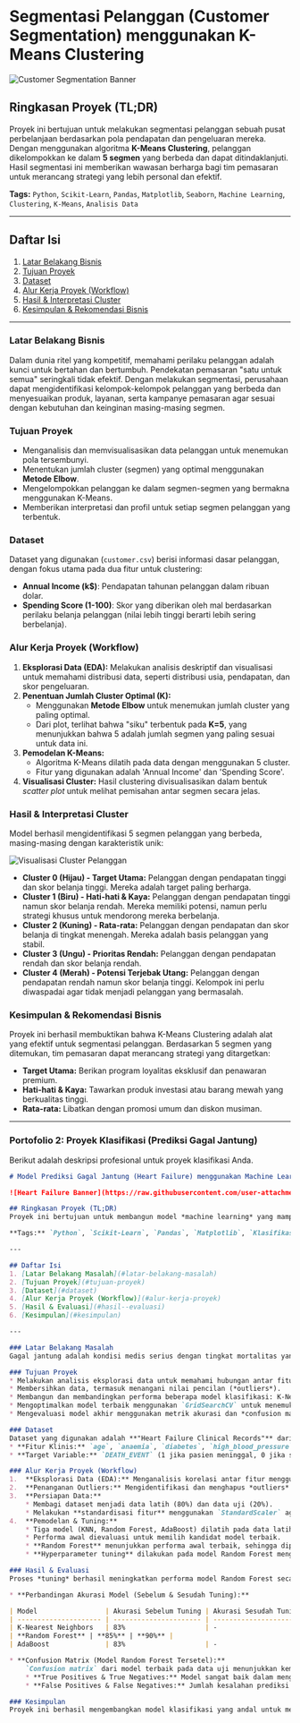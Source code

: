 # Segmentasi Pelanggan (Customer Segmentation) menggunakan K-Means Clustering

![Customer Segmentation Banner](https://raw.githubusercontent.com/user-attachments/assets/b343818e-01fd-4b08-be64-67252033c415)

## Ringkasan Proyek (TL;DR)
Proyek ini bertujuan untuk melakukan segmentasi pelanggan sebuah pusat perbelanjaan berdasarkan pola pendapatan dan pengeluaran mereka. Dengan menggunakan algoritma **K-Means Clustering**, pelanggan dikelompokkan ke dalam **5 segmen** yang berbeda dan dapat ditindaklanjuti. Hasil segmentasi ini memberikan wawasan berharga bagi tim pemasaran untuk merancang strategi yang lebih personal dan efektif.

**Tags:** `Python`, `Scikit-Learn`, `Pandas`, `Matplotlib`, `Seaborn`, `Machine Learning`, `Clustering`, `K-Means`, `Analisis Data`

---

## Daftar Isi
1. [Latar Belakang Bisnis](#latar-belakang-bisnis)
2. [Tujuan Proyek](#tujuan-proyek)
3. [Dataset](#dataset)
4. [Alur Kerja Proyek (Workflow)](#alur-kerja-proyek)
5. [Hasil & Interpretasi Cluster](#hasil--interpretasi-cluster)
6. [Kesimpulan & Rekomendasi Bisnis](#kesimpulan--rekomendasi-bisnis)

---

### Latar Belakang Bisnis
Dalam dunia ritel yang kompetitif, memahami perilaku pelanggan adalah kunci untuk bertahan dan bertumbuh. Pendekatan pemasaran "satu untuk semua" seringkali tidak efektif. Dengan melakukan segmentasi, perusahaan dapat mengidentifikasi kelompok-kelompok pelanggan yang berbeda dan menyesuaikan produk, layanan, serta kampanye pemasaran agar sesuai dengan kebutuhan dan keinginan masing-masing segmen.

### Tujuan Proyek
* Menganalisis dan memvisualisasikan data pelanggan untuk menemukan pola tersembunyi.
* Menentukan jumlah cluster (segmen) yang optimal menggunakan **Metode Elbow**.
* Mengelompokkan pelanggan ke dalam segmen-segmen yang bermakna menggunakan K-Means.
* Memberikan interpretasi dan profil untuk setiap segmen pelanggan yang terbentuk.

### Dataset
Dataset yang digunakan (`customer.csv`) berisi informasi dasar pelanggan, dengan fokus utama pada dua fitur untuk clustering:
* **Annual Income (k$)**: Pendapatan tahunan pelanggan dalam ribuan dolar.
* **Spending Score (1-100)**: Skor yang diberikan oleh mal berdasarkan perilaku belanja pelanggan (nilai lebih tinggi berarti lebih sering berbelanja).

### Alur Kerja Proyek (Workflow)
1.  **Eksplorasi Data (EDA):** Melakukan analisis deskriptif dan visualisasi untuk memahami distribusi data, seperti distribusi usia, pendapatan, dan skor pengeluaran.
2.  **Penentuan Jumlah Cluster Optimal (K):**
    * Menggunakan **Metode Elbow** untuk menemukan jumlah cluster yang paling optimal.
    * Dari plot, terlihat bahwa "siku" terbentuk pada **K=5**, yang menunjukkan bahwa 5 adalah jumlah segmen yang paling sesuai untuk data ini.
3.  **Pemodelan K-Means:**
    * Algoritma K-Means dilatih pada data dengan menggunakan 5 cluster.
    * Fitur yang digunakan adalah 'Annual Income' dan 'Spending Score'.
4.  **Visualisasi Cluster:** Hasil clustering divisualisasikan dalam bentuk *scatter plot* untuk melihat pemisahan antar segmen secara jelas.

### Hasil & Interpretasi Cluster
Model berhasil mengidentifikasi 5 segmen pelanggan yang berbeda, masing-masing dengan karakteristik unik:

![Visualisasi Cluster Pelanggan](https://raw.githubusercontent.com/user-attachments/assets/b624773c-a99f-4315-99d7-83d8009d18e4)

* **Cluster 0 (Hijau) - Target Utama:** Pelanggan dengan pendapatan tinggi dan skor belanja tinggi. Mereka adalah target paling berharga.
* **Cluster 1 (Biru) - Hati-hati & Kaya:** Pelanggan dengan pendapatan tinggi namun skor belanja rendah. Mereka memiliki potensi, namun perlu strategi khusus untuk mendorong mereka berbelanja.
* **Cluster 2 (Kuning) - Rata-rata:** Pelanggan dengan pendapatan dan skor belanja di tingkat menengah. Mereka adalah basis pelanggan yang stabil.
* **Cluster 3 (Ungu) - Prioritas Rendah:** Pelanggan dengan pendapatan rendah dan skor belanja rendah.
* **Cluster 4 (Merah) - Potensi Terjebak Utang:** Pelanggan dengan pendapatan rendah namun skor belanja tinggi. Kelompok ini perlu diwaspadai agar tidak menjadi pelanggan yang bermasalah.

### Kesimpulan & Rekomendasi Bisnis
Proyek ini berhasil membuktikan bahwa K-Means Clustering adalah alat yang efektif untuk segmentasi pelanggan. Berdasarkan 5 segmen yang ditemukan, tim pemasaran dapat merancang strategi yang ditargetkan:
* **Target Utama:** Berikan program loyalitas eksklusif dan penawaran premium.
* **Hati-hati & Kaya:** Tawarkan produk investasi atau barang mewah yang berkualitas tinggi.
* **Rata-rata:** Libatkan dengan promosi umum dan diskon musiman.

---

### Portofolio 2: Proyek Klasifikasi (Prediksi Gagal Jantung)

Berikut adalah deskripsi profesional untuk proyek klasifikasi Anda.

```markdown
# Model Prediksi Gagal Jantung (Heart Failure) menggunakan Machine Learning

![Heart Failure Banner](https://raw.githubusercontent.com/user-attachments/assets/406793c7-124b-4fd5-ae4e-862d7c504a55)

## Ringkasan Proyek (TL;DR)
Proyek ini bertujuan untuk membangun model *machine learning* yang mampu memprediksi kemungkinan kematian (`DEATH_EVENT`) pada pasien penderita gagal jantung berdasarkan data rekam medis klinis mereka. Proyek ini mencakup penanganan *outliers*, perbandingan beberapa algoritma klasifikasi, dan *hyperparameter tuning* menggunakan `GridSearchCV`. Model **Random Forest Classifier** yang telah dioptimalkan menjadi model terbaik dengan **akurasi mencapai 90%**.

**Tags:** `Python`, `Scikit-Learn`, `Pandas`, `Matplotlib`, `Klasifikasi`, `Machine Learning`, `Kesehatan`, `Analisis Prediktif`

---

## Daftar Isi
1. [Latar Belakang Masalah](#latar-belakang-masalah)
2. [Tujuan Proyek](#tujuan-proyek)
3. [Dataset](#dataset)
4. [Alur Kerja Proyek (Workflow)](#alur-kerja-proyek)
5. [Hasil & Evaluasi](#hasil--evaluasi)
6. [Kesimpulan](#kesimpulan)

---

### Latar Belakang Masalah
Gagal jantung adalah kondisi medis serius dengan tingkat mortalitas yang tinggi. Identifikasi dini pasien yang berisiko tinggi sangat penting untuk memberikan intervensi medis yang tepat waktu dan meningkatkan peluang bertahan hidup. Model prediktif berbasis *machine learning* dapat membantu para profesional medis dalam membuat keputusan klinis dengan menganalisis pola kompleks dari data rekam medis pasien.

### Tujuan Proyek
* Melakukan analisis eksplorasi data untuk memahami hubungan antar fitur klinis.
* Membersihkan data, termasuk menangani nilai pencilan (*outliers*).
* Membangun dan membandingkan performa beberapa model klasifikasi: K-Nearest Neighbors (KNN), Random Forest, dan AdaBoost.
* Mengoptimalkan model terbaik menggunakan `GridSearchCV` untuk menemukan kombinasi *hyperparameter* yang paling akurat.
* Mengevaluasi model akhir menggunakan metrik akurasi dan *confusion matrix*.

### Dataset
Dataset yang digunakan adalah **"Heart Failure Clinical Records"** dari Kaggle. Dataset ini terdiri dari 299 data pasien dengan 13 atribut (fitur), termasuk:
* **Fitur Klinis:** `age`, `anaemia`, `diabetes`, `high_blood_pressure`, `serum_creatinine`, `ejection_fraction`, dll.
* **Target Variable:** `DEATH_EVENT` (1 jika pasien meninggal, 0 jika selamat).

### Alur Kerja Proyek (Workflow)
1.  **Eksplorasi Data (EDA):** Menganalisis korelasi antar fitur menggunakan *heatmap* untuk melihat hubungan linear.
2.  **Penanganan Outliers:** Mengidentifikasi dan menghapus *outliers* menggunakan metode **Interquartile Range (IQR)** untuk memastikan model tidak terdistorsi oleh data ekstrem.
3.  **Persiapan Data:**
    * Membagi dataset menjadi data latih (80%) dan data uji (20%).
    * Melakukan **standardisasi fitur** menggunakan `StandardScaler` agar semua fitur memiliki skala yang sama, yang penting untuk model seperti KNN.
4.  **Pemodelan & Tuning:**
    * Tiga model (KNN, Random Forest, AdaBoost) dilatih pada data latih.
    * Performa awal dievaluasi untuk memilih kandidat model terbaik.
    * **Random Forest** menunjukkan performa awal terbaik, sehingga dipilih untuk optimasi lebih lanjut.
    * **Hyperparameter tuning** dilakukan pada model Random Forest menggunakan `GridSearchCV` untuk mencari parameter optimal seperti `n_estimators`, `max_depth`, dll.

### Hasil & Evaluasi
Proses *tuning* berhasil meningkatkan performa model Random Forest secara signifikan.

* **Perbandingan Akurasi Model (Sebelum & Sesudah Tuning):**

| Model                 | Akurasi Sebelum Tuning | Akurasi Sesudah Tuning |
| --------------------- | ---------------------- | ---------------------- |
| K-Nearest Neighbors   | 83%                    | -                      |
| **Random Forest** | **85%** | **90%** |
| AdaBoost              | 83%                    | -                      |

* **Confusion Matrix (Model Random Forest Tersetel):**
    `Confusion matrix` dari model terbaik pada data uji menunjukkan kemampuan prediksinya:
    * **True Positives & True Negatives:** Model sangat baik dalam mengidentifikasi pasien yang benar-benar selamat dan yang benar-benar meninggal.
    * **False Positives & False Negatives:** Jumlah kesalahan prediksi (misalnya, memprediksi pasien selamat padahal meninggal) relatif rendah.

### Kesimpulan
Proyek ini berhasil mengembangkan model klasifikasi yang andal untuk memprediksi mortalitas akibat gagal jantung dengan **akurasi 90%**. Model Random Forest yang telah dioptimalkan terbukti menjadi alat yang kuat. Model ini berpotensi untuk diintegrasikan sebagai sistem pendukung keputusan bagi para dokter, membantu dalam stratifikasi risiko pasien dan perencanaan perawatan yang lebih proaktif.
